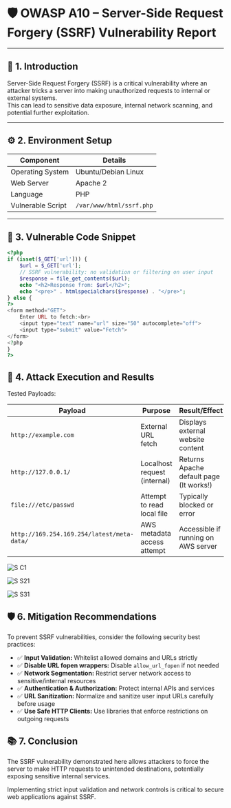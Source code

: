 # 🛡️ OWASP A10 – Server-Side Request Forgery (SSRF) Vulnerability Report

---

## 🔎 1. Introduction

Server-Side Request Forgery (SSRF) is a critical vulnerability where an attacker tricks a server into making unauthorized requests to internal or external systems.  
This can lead to sensitive data exposure, internal network scanning, and potential further exploitation.

---

## ⚙️ 2. Environment Setup

| Component          | Details                 |
|--------------------|-------------------------|
| Operating System    | Ubuntu/Debian Linux     |
| Web Server         | Apache 2                |
| Language           | PHP                     |
| Vulnerable Script  | `/var/www/html/ssrf.php` |

---

## 📝 3. Vulnerable Code Snippet

```php
<?php
if (isset($_GET['url'])) {
    $url = $_GET['url'];
    // SSRF vulnerability: no validation or filtering on user input
    $response = file_get_contents($url);
    echo "<h2>Response from: $url</h2>";
    echo "<pre>" . htmlspecialchars($response) . "</pre>";
} else {
?>
<form method="GET">
    Enter URL to fetch:<br>
    <input type="text" name="url" size="50" autocomplete="off">
    <input type="submit" value="Fetch">
</form>
<?php
}
?>
```
## 🚀 4. Attack Execution and Results
Tested Payloads:

| Payload | Purpose | Result/Effect |
| --- | --- | --- |
| `http://example.com` | External URL fetch | Displays external website content |
| `http://127.0.0.1/` | Localhost request (internal) | Returns Apache default page (It works!) |
| `file:///etc/passwd` | Attempt to read local file | Typically blocked or error |
| `http://169.254.169.254/latest/meta-data/` | AWS metadata access attempt | Accessible if running on AWS server |

![S C1](file:///C:/Users/moham/OneDrive/Desktop/SC1.png)

![S S21](file:///C:/Users/moham/OneDrive/Desktop/SS21.png)

![S S31](file:///C:/Users/moham/OneDrive/Desktop/SS31.png)

## 🛡️ 6. Mitigation Recommendations

To prevent SSRF vulnerabilities, consider the following security best practices:

* ✅ **Input Validation:** Whitelist allowed domains and URLs strictly
* ✅ **Disable URL fopen wrappers:** Disable `allow_url_fopen` if not needed
* ✅ **Network Segmentation:** Restrict server network access to sensitive/internal resources
* ✅ **Authentication & Authorization:** Protect internal APIs and services
* ✅ **URL Sanitization:** Normalize and sanitize user input URLs carefully before usage
* ✅ **Use Safe HTTP Clients:** Use libraries that enforce restrictions on outgoing requests

## 📚 7. Conclusion

The SSRF vulnerability demonstrated here allows attackers to force the server to make HTTP requests to unintended destinations, potentially exposing sensitive internal services.

Implementing strict input validation and network controls is critical to secure web applications against SSRF.